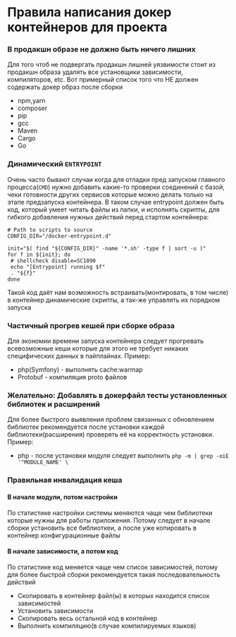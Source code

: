 # Правила написания докер контейнеров для проекта


### В продакшн образе не должно быть ничего лишних
Для того чтоб не подвергать продакшн лишней уязвимости стоит из продакшн образа удалять все установщики зависимости, компиляторов, etc. 
Вот примерный список того что НЕ должен содержать докер образ после сборки
* npm,yarn
* composer
* pip
* gcc
* Maven
* Cargo
* Go

### Динамический `ENTRYPOINT`
Очень часто бывают случаи когда для отладки пред запуском главного процесса(`CMD`) нужно добавить какие-то проверки соединений с базой, чеки готовности других сервисов которые можно делать только на этапе предзапуска контейнера.
В таком случае entrypoint должен быть код, который умеет читать файлы из папки, и исполнять скрипты, для гибкого добавления нужных действий перед стартом контейнера:
```
# Path to scripts to source
CONFIG_DIR="/docker-entrypoint.d"

init="$( find "${CONFIG_DIR}" -name '*.sh' -type f | sort -u )"
for f in ${init}; do
 # shellcheck disable=SC1090
 echo "[Entrypoint] running $f"
 . "${f}"
done

```
Такой код даёт нам возможность встраивать(монтировать, в том числе) в контейнер динамические скрипты, а так-же управлять их порядком запуска

### Частичный прогрев кешей при сборке образа
Для экономии времени запуска контейнера следует прогревать всевозможные кеши которые для этого не требует никаких специфических данных в пайплайнах.
Пример:
* php(Symfony) -  выполнять cache:warmap
* Protobuf - компиляция proto файлов

### Желательно: Добавлять в докерфайл тесты установленных библиотек и расширений
Для более быстрого выявления проблем связанных с обновлением библиотек рекомендуется после установки каждой библиотеки(расширения) проверять её на корректность установки. 
Пример:
  * php - после установки модуля следует выполнить ``` php -m | grep -oiE '^MODULE_NAME' \  ```

### Правильная инвалидация кеша

#### В начале модули, потом настройки
По статистике настройки системы меняются чаще чем библиотеки которые нужны для работы приложения. Потому следует в начале сборки установить все библиоткеи, а после уже копировать в контейнер конфигурационные файлы
#### В начале зависимости, а потом код
По статистике код меняется чаще чем список зависимостей, потому для более быстрой сборки рекомендуется такая последовательность действий
* Скопировать в контейнер файл(ы) в которых находится список зависимостей
* Установить зависимости
* Скопировать весь остальной код в контейнер
* Выполнить компиляцию(в случае компилируемых языков)
